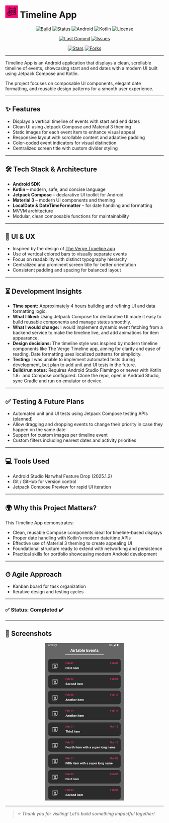 # <img src="./img/logo.png" width="40" height="40"/> Timeline App

<div align="center">    

[![Build](https://img.shields.io/badge/build-passing-brightgreen.svg)](https://github.com/Laura-Oliveira/Timeline-App/actions)
![Status](https://img.shields.io/badge/Status-Complete-brightgreen)
![Android](https://img.shields.io/badge/Android-OS-green?style=plastic&logo=android)
![Kotlin](https://img.shields.io/badge/Kotlin-2.0.0-purple?style=plastic&logo=kotlin)
![License](https://img.shields.io/badge/license-MIT-blue.svg?style=plastic)

</div> 

<div align="center"> 

[![Last Commit](https://img.shields.io/github/last-commit/Laura-Oliveira/Timeline-App/main)](https://github.com/Laura-Oliveira/Timeline-App/commits/main)
[![Issues](https://img.shields.io/github/issues/Laura-Oliveira/Timeline-App)](https://github.com/Laura-Oliveira/Timeline-App/issues)

[![Stars](https://img.shields.io/github/stars/Laura-Oliveira/Timeline-App?style=social)](https://github.com/Laura-Oliveira/Timeline-App/stargazers)
[![Forks](https://img.shields.io/github/forks/Laura-Oliveira/Timeline-App?style=social)](https://github.com/Laura-Oliveira/Timeline-App/fork)

</div>

---

Timeline App is an Android application that displays a clean, scrollable timeline of events, showcasing start and end dates with a modern UI built using Jetpack Compose and Kotlin.

The project focuses on composable UI components, elegant date formatting, and reusable design patterns for a smooth user experience.

---

## ✨ **Features**
- Displays a vertical timeline of events with start and end dates
- Clean UI using Jetpack Compose and Material 3 theming
- Static images for each event item to enhance visual appeal
- Responsive layout with scrollable content and adaptive padding
- Color-coded event indicators for visual distinction
- Centralized screen title with custom divider styling

---

## 🛠 **Tech Stack & Architecture**
- **Android SDK**
- **Kotlin** – modern, safe, and concise language
- **Jetpack Compose** – declarative UI toolkit for Android
- **Material 3** – modern UI components and theming
- **LocalDate & DateTimeFormatter** – for date handling and formatting
- MVVM architecture
- Modular, clean composable functions for maintainability

---

## 🎨 **UI & UX**
- Inspired by the design of [The Verge Timeline app](https://www.theverge.com/apps/605756/tapestry-reeder-surf-timeline-apps)
- Use of vertical colored bars to visually separate events
- Focus on readability with distinct typography hierarchy
- Centralized and prominent screen title for better orientation
- Consistent padding and spacing for balanced layout

---

## ⏳ **Development Insights**

- **Time spent:** Approximately 4 hours building and refining UI and data formatting logic.
- **What I liked:** Using Jetpack Compose for declarative UI made it easy to build reusable components and manage states smoothly.
- **What I would change:** I would implement dynamic event fetching from a backend service to make the timeline live, and add animations for item appearance.
- **Design decisions:** The timeline style was inspired by modern timeline components like The Verge Timeline app, aiming for clarity and ease of reading. Date formatting uses localized patterns for simplicity.
- **Testing:** I was unable to implement automated tests during development, but plan to add unit and UI tests in the future.
- **Build/run notes:** Requires Android Studio Flamingo or newer with Kotlin 1.8+ and Compose configured. Clone the repo, open in Android Studio, sync Gradle and run on emulator or device.

---

## ✅ **Testing & Future Plans**
- Automated unit and UI tests using Jetpack Compose testing APIs (planned)
- Allow dragging and dropping events to change their priority in case they happen on the same date
- Support for custom images per timeline event
- Custom filters including nearest dates and activity priorities

---

## 💻 **Tools Used**
- Android Studio  Narwhal Feature Drop (2025.1.2)
- Git / GitHub for version control
- Jetpack Compose Preview for rapid UI iteration

---

## 🌍 **Why this Project Matters?**

This Timeline App demonstrates:

- Clean, reusable Compose components ideal for timeline-based displays
- Proper date handling with Kotlin’s modern date/time APIs
- Effective use of Material 3 theming to create appealing UI
- Foundational structure ready to extend with networking and persistence
- Practical skills for portfolio showcasing modern Android development

---

## ⏱ **Agile Approach**
- Kanban board for task organization
- Iterative design and testing cycles

---

### ✅ Status: Completed ✔️

---

## 📱 Screenshots

<p align="center">
  <img src="./img/print_1.png" width="250" height="500"/>
</p>

---

> ⭐ *Thank you for visiting! Let’s build something impactful together!*

<!-- - **Coil** – (optionally) image loading library if using network images -->